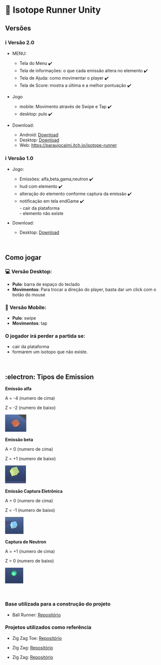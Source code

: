 # :rocket: Isotope Runner Unity

## **Versões**

### :information_source: **Versão 2.0** 

- MENU: 
    - Tela do Menu :heavy_check_mark:
    - Tela de informações: o que cada emissão altera no elemento  :heavy_check_mark:
    - Tela de Ajuda: como movimentar o player :heavy_check_mark:
    - Tela de Score: mostra a última e a melhor pontuação :heavy_check_mark:
- Jogo 
  - mobile: Movimento através de Swipe e Tap :heavy_check_mark:
  - desktop: pulo :heavy_check_mark:

- Download: 
    - Android: [Download](https://github.com/paraujocaimi/isotopeInfiniteRunner/releases/tag/v2.0)
    - Desktop: [Download](https://github.com/paraujocaimi/isotopeInfiniteRunner/releases/tag/v2.0)
	- Web: https://paraujocaimi.itch.io/isotope-runner
    
### :information_source: **Versão 1.0** 

- Jogo:
    - Emissões: alfa,beta,gama,neutron :heavy_check_mark:
    - hud com elemento :heavy_check_mark:
    - alteração do elemento conforme captura da emissão :heavy_check_mark:
	- notificação em tela endGame :heavy_check_mark: </br>
			- cair da plataforma </br>
			- elemento não existe </br>

- Download: 
    - Desktop: [Download](https://github.com/paraujocaimi/isotopeInfiniteRunner/releases) 

<br> 

## **Como jogar** 

### :computer: **Versão Desktop:** 
- **Pulo**: barra de espaço do teclado 
- **Movimentos**: Para trocar a direção do player, basta dar um click com o botão do mouse

### :iphone: **Versão Mobile:** 
- **Pulo**: swipe 
- **Movimentos**: tap

### **O jogador irá perder a partida se:** 
- cair da plataforma
- formarem um isotopo que não existe. 

<br> 

## :electron: **Tipos de Emission**

**Emissão alfa** 

A = -4 (numero de cima)

Z = -2 (numero de baixo)

![Emissão Alfa - apresenta coloração vermelha](/Assets/imgs/alfa.png)


**Emissão beta**

A = 0 (numero de cima)

Z = +1 (numero de baixo)

![Emissão Beta - apresenta coloração amarela](/Assets/imgs/beta.png)


**Emissão Captura Eletrônica**

A = 0 (numero de cima)

Z = -1 (numero de baixo)

![Emissão Captura Eletrônica - apresenta coloração azul](/Assets/imgs/ec.png)


**Captura de Neutron** 

A = +1 (numero de cima)

Z = 0 (numero de baixo)

![Captura de neutron - apresenta coloração alaranjada](/Assets/imgs/neutron.png)


</br>

### Base utilizada para a construção do projeto 

- Ball Runner: [Repositório](https://code-projects.org/ball-runner-game-in-unity-engine-with-source-code/)

### Projetos utilizados como referência

- Zig Zag Toe: [Repositório](https://github.com/ibanezo/ZigZagToe)

- Zig Zag: [Repositório](https://github.com/asammalik11/ZigZag)

- Zig Zag: [Repositório](https://github.com/ShubhamGururani/Zig-Zag)
